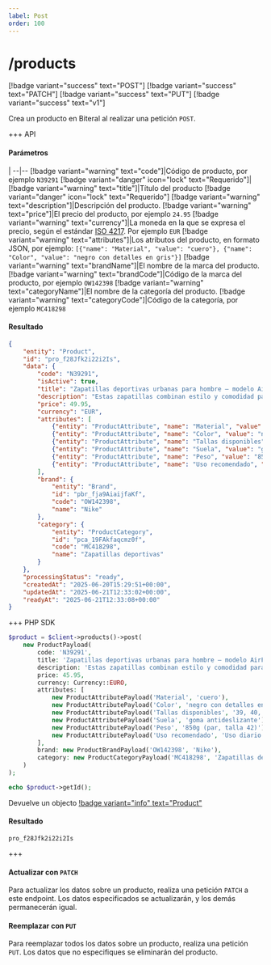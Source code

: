 ```yaml
---
label: Post
order: 100
---
```

# /products
[!badge variant="success" text="POST"] [!badge variant="success" text="PATCH"] [!badge variant="success" text="PUT"] [!badge variant="success" text="v1"]

Crea un producto en Biteral al realizar una petición `POST`.

+++ API

#### Parámetros
|
--|--
[!badge variant="warning" text="code"]|Código de producto, por ejemplo `N39291` [!badge variant="danger" icon="lock" text="Requerido"]|
[!badge variant="warning" text="title"]|Título del producto [!badge variant="danger" icon="lock" text="Requerido"]
[!badge variant="warning" text="description"]|Descripción del producto.
[!badge variant="warning" text="price"]|El precio del producto, por ejemplo `24.95`
[!badge variant="warning" text="currency"]|La moneda en la que se expresa el precio, según el estándar [ISO 4217](https://en.wikipedia.org/wiki/ISO_4217). Por ejemplo `EUR`
[!badge variant="warning" text="attributes"]|Los atributos del producto, en formato JSON, por ejemplo: `[{"name": "Material", "value": "cuero"}, {"name": "Color", "value": "negro con detalles en gris"}]`
[!badge variant="warning" text="brandName"]|El nombre de la marca del producto.
[!badge variant="warning" text="brandCode"]|Código de la marca del producto, por ejemplo `OW142398`
[!badge variant="warning" text="categoryName"]|El nombre de la categoría del producto.
[!badge variant="warning" text="categoryCode"]|Código de la categoría, por ejemplo `MC418298`

#### Resultado

```json
{
    "entity": "Product",
    "id": "pro_f28Jfk2i22i2Is",
    "data": {
        "code": "N39291",
        "isActive": true,
        "title": "Zapatillas deportivas urbanas para hombre – modelo AirFlow",
        "description": "Estas zapatillas combinan estilo y comodidad para el uso diario. Diseñadas con materiales transpirables, suela de goma antideslizante y plantilla ergonómica, son ideales tanto para caminar por la ciudad como para entrenar en interiores. El modelo AirFlow ofrece un ajuste perfecto y un diseño moderno que se adapta a cualquier look casual. Disponibles en varias tallas y colores.",
        "price": 49.95,
        "currency": "EUR",
        "attributes": [
            {"entity": "ProductAttribute", "name": "Material", "value": "Cuero"},
            {"entity": "ProductAttribute", "name": "Color", "value": "negro con detalles en gris"},
            {"entity": "ProductAttribute", "name": "Tallas disponibles", "value": "39, 40, 41, 42, 43, 44"},
            {"entity": "ProductAttribute", "name": "Suela", "value": "goma antideslizante"},
            {"entity": "ProductAttribute", "name": "Peso", "value": "850g (par, talla 42)"},
            {"entity": "ProductAttribute", "name": "Uso recomendado", "value": "Uso diario y entrenamiento ligero"},
        ],
        "brand": {
            "entity": "Brand",
            "id": "pbr_fja9AiaijfaKf",
            "code": "OW142398",
            "name": "Nike"
        },
        "category": {
            "entity": "ProductCategory",
            "id": "pca_19FAkfaqcmz0f",
            "code": "MC418298",
            "name": "Zapatillas deportivas"
        }
    },
    "processingStatus": "ready",
    "createdAt": "2025-06-20T15:29:51+00:00",
    "updatedAt": "2025-06-21T12:33:02+00:00",
    "readyAt": "2025-06-21T12:33:08+00:00"
}
```

+++ PHP SDK

```php
$product = $client->products()->post(
    new ProductPayload(
        code: 'N39291',
        title: 'Zapatillas deportivas urbanas para hombre – modelo AirFlow',
        description: 'Estas zapatillas combinan estilo y comodidad para el uso diario. Diseñadas con materiales transpirables, suela de goma antideslizante y plantilla ergonómica, son ideales tanto para caminar por la ciudad como para entrenar en interiores. El modelo AirFlow ofrece un ajuste perfecto y un diseño moderno que se adapta a cualquier look casual. Disponibles en varias tallas y colores.',
        price: 45.95,
        currency: Currency::EURO,
        attributes: [
            new ProductAttributePayload('Material', 'cuero'),
            new ProductAttributePayload('Color', 'negro con detalles en gris'),
            new ProductAttributePayload('Tallas disponibles', '39, 40, 41, 42, 43, 44'),
            new ProductAttributePayload('Suela', 'goma antideslizante'),
            new ProductAttributePayload('Peso', '850g (par, talla 42)'),
            new ProductAttributePayload('Uso recomendado', 'Uso diario y entrenamiento ligero')
        ],
        brand: new ProductBrandPayload('OW142398', 'Nike'),
        category: new ProductCategoryPayload('MC418298', 'Zapatillas deportivas')
    )
);

echo $product->getId();
```

Devuelve un objecto [!badge variant="info" text="Product"](/php-sdk/entities/product)

#### Resultado

```
pro_f28Jfk2i22i2Is
```

+++

#### Actualizar con `PATCH`

Para actualizar los datos sobre un producto, realiza una petición `PATCH` a este endpoint. Los datos especificados se actualizarán, y los demás permanecerán igual.

#### Reemplazar con `PUT`

Para reemplazar todos los datos sobre un producto, realiza una petición `PUT`. Los datos que no especifiques se eliminarán del producto.
